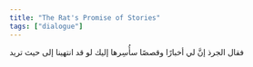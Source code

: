 ```yaml
---
title: "The Rat's Promise of Stories"
tags: ["dialogue"]
---
```


 فقال الجرذ إنَّ لي أخبارًا وقصصًا سأُسِرها إليك لو قد انتهينا إلى حيث تريد
